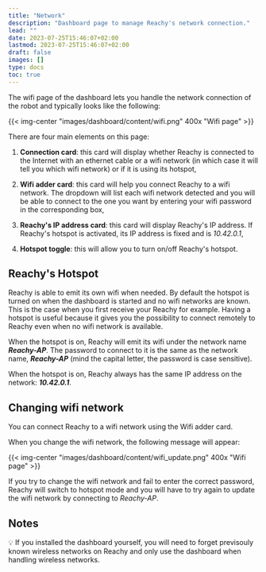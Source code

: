 ```yaml
---
title: "Network"
description: "Dashboard page to manage Reachy's network connection."
lead: ""
date: 2023-07-25T15:46:07+02:00
lastmod: 2023-07-25T15:46:07+02:00
draft: false
images: []
type: docs
toc: true
---
```

The wifi page of the dashboard lets you handle the network connection of the robot and typically looks like the following:

{{< img-center "images/dashboard/content/wifi.png" 400x "Wifi page" >}}

There are four main elements on this page:
1. **Connection card**: this card will display whether Reachy is connected to the Internet with an ethernet cable or a wifi network (in which case it will tell you which wifi network) or if it is using its hotspot,

2. **Wifi adder card**: this card will help you connect Reachy to a wifi network. The dropdown will list each wifi network detected and you will be able to connect to the one you want by entering your wifi password in the corresponding box,

3. **Reachy's IP address card**: this card will display Reachy's IP address. If Reachy's hotspot is activated, its IP address is fixed and is *10.42.0.1*,

4. **Hotspot toggle**: this will allow you to turn on/off Reachy's hotspot.

## Reachy's Hotspot
Reachy is able to emit its own wifi when needed. By default the hotspot is turned on when the dashboard is started and no wifi networks are known. This is the case when you first receive your Reachy for example. Having a hotspot is useful because it gives you the possibility to connect remotely to Reachy even when no wifi network is available.

When the hotspot is on, Reachy will emit its wifi under the network name ***Reachy-AP***. The password to connect to it is the same as the network name, ***Reachy-AP*** (mind the capital letter, the password is case sensitive).

When the hotspot is on, Reachy always has the same IP address on the network: ***10.42.0.1***.

## Changing wifi network
You can connect Reachy to a wifi network using the Wifi adder card. 

When you change the wifi network, the following message will appear:

{{< img-center "images/dashboard/content/wifi_update.png" 400x "Wifi page" >}}

If you try to change the wifi network and fail to enter the correct password, Reachy will switch to hotspot mode and you will have to try again to update the wifi network by connecting to *Reachy-AP*.

## Notes
:bulb: If you installed the dashboard yourself, you will need to forget previsouly known wireless networks on Reachy and only use the dashboard when handling wireless networks.